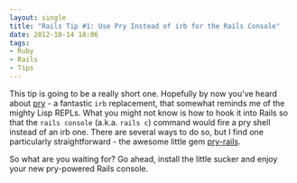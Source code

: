 ```yaml
---
layout: single
title: "Rails Tip #1: Use Pry Instead of irb for the Rails Console"
date: 2012-10-14 18:06
tags:
- Ruby
- Rails
- Tips
---
```


This tip is going to be a really short one. Hopefully by now you've
heard about [pry](http://pryrepl.org/) - a fantastic `irb`
replacement, that somewhat reminds me of the mighty Lisp REPLs. What
you might not know is how to hook it into Rails so that the `rails
console` (a.k.a. `rails c`) command would fire a pry shell instead of
an irb one. There are several ways to do so, but I find one
particularly straightforward - the awesome little gem
[pry-rails](https://github.com/rweng/pry-rails).

So what are you waiting for? Go ahead, install the little sucker and
enjoy your new pry-powered Rails console.
